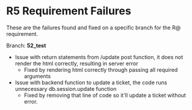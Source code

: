 # R5 Requirement Failures
These are the failures found and fixed on a specific branch for the R@ requirement.

Branch: **52_test**
- Issue with return statements from /update post function, it does not render the html correctly, resulting in server error
  - Fixed by rendering html correctly through passing all required arguments
- Issue with backend function to update a ticket, the code runs unnecessary db.session.update function
  - Fixed by removing that line of code so it'll update a ticket without error.